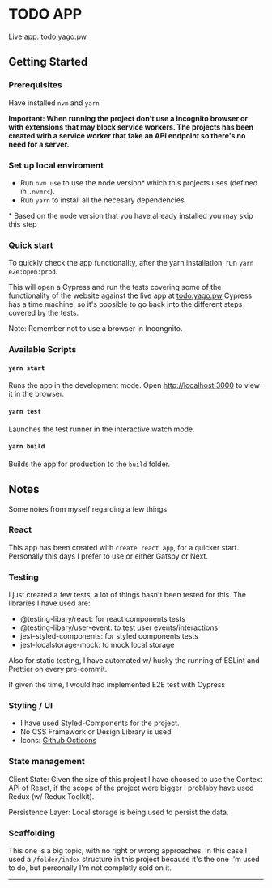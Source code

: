 # TODO APP

Live app: [todo.yago.pw](https://todo.yago.pw)

## Getting Started

### Prerequisites

Have installed `nvm` and `yarn`

**Important: When running the project don't use a incognito browser or with extensions that may block service workers.
The projects has been created with a service worker that fake an API endpoint so there's no need for a server.**

### Set up local enviroment

- Run `nvm use` to use the node version\* which this projects uses (defined in `.nvmrc`).
- Run `yarn` to install all the necesary dependencies.

\* Based on the node version that you have already installed you may skip this step

### Quick start

To quickly check the app functionality, after the yarn installation, run `yarn e2e:open:prod`.

This will open a Cypress and run the tests covering some of the functionality of the website against the live app at [todo.yago.pw](https://todo.yago.pw)
Cypress has a time machine, so it's poosible to go back into the different steps covered by the tests.

Note: Remember not to use a browser in Incongnito.

### Available Scripts

#### `yarn start`

Runs the app in the development mode.
Open [http://localhost:3000](http://localhost:3000) to view it in the browser.

#### `yarn test`

Launches the test runner in the interactive watch mode.

#### `yarn build`

Builds the app for production to the `build` folder.

## Notes

Some notes from myself regarding a few things

### React

This app has been created with `create react app`, for a quicker start. Personally this days I prefer to use or either Gatsby or Next.

### Testing

I just created a few tests, a lot of things hasn't been tested for this. The libraries I have used are:

- @testing-libary/react: for react components tests
- @testing-libary/user-event: to test user events/interactions
- jest-styled-components: for styled components tests
- jest-localstorage-mock: to mock local storage

Also for static testing, I have automated w/ husky the running of ESLint and Prettier on every pre-commit.

If given the time, I would had implemented E2E test with Cypress

### Styling / UI

- I have used Styled-Components for the project.
- No CSS Framework or Design Library is used
- Icons: [Github Octicons](https://primer.style/octicons/)

### State management

Client State: Given the size of this project I have choosed to use the Context API of React, if the scope of the project were bigger I problaby have used Redux (w/ Redux Toolkit).

Persistence Layer: Local storage is being used to persist the data.

### Scaffolding

This one is a big topic, with no right or wrong approaches. In this case I used a `/folder/index` structure in this project because it's the one I'm used to do, but personally I'm not completly sold on it.

---
